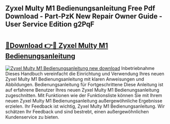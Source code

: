 ## Zyxel Multy M1 Bedienungsanleitung Free Pdf Download - Part-PzK New Repair Owner Guide - User Service Edition g2PqF

# <h2><a href="http://df37t7h.blite.top/?on=Zyxel+Multy+M1+Bedienungsanleitung">🔗Download 👉🔴 Zyxel Multy M1 Bedienungsanleitung</a></h2>

[![Zyxel Multy M1 Bedienungsanleitung new download](https://i.imgur.com/lujVjoI.png)](http://df37t7h.blite.top/?on=Zyxel+Multy+M1+Bedienungsanleitung)
Inbetriebnahme Dieses Handbuch vereinfacht die Einrichtung und Verwendung Ihres neuen Zyxel Multy M1 Bedienungsanleitung mit klaren Anweisungen und Abbildungen. Bedienungsanleitung für Fortgeschrittene Diese Anleitung ist auf erfahrene Benutzer Ihres neuen Zyxel Multy M1 Bedienungsanleitung zugeschnitten. Mit Funktionen wie der Funktionsliste können Sie mit Ihrem neuen Zyxel Multy M1 Bedienungsanleitung außergewöhnliche Ergebnisse erzielen. Ihr Feedback ist wichtig, Zyxel Multy M1 Bedienungsanleitung. Wir schätzen Ihr Feedback und sind bestrebt, einen außergewöhnlichen Kundenservice zu bieten.
